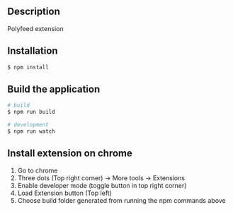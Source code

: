 ## Description

Polyfeed extension

## Installation

```bash
$ npm install
```

## Build the application

```bash
# build
$ npm run build
```

```bash
# development
$ npm run watch
```

## Install extension on chrome

1. Go to chrome
2. Three dots (Top right corner) -> More tools -> Extensions
3. Enable developer mode (toggle button in top right corner)
4. Load Extension button (Top left)
5. Choose build folder generated from running the npm commands above

<!--   "backend": "https://www.polyfeed.com.au/prod/",
 -->
